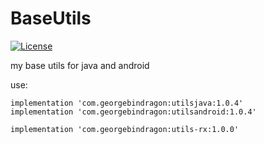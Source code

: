 # BaseUtils

[![License](https://img.shields.io/badge/license-MIT-blue.svg?style=flat)](http://opensource.org/licenses/MIT "Feel free to contribute.")

my base utils for java and android


use:

    implementation 'com.georgebindragon:utilsjava:1.0.4'
    implementation 'com.georgebindragon:utilsandroid:1.0.4'
    
    implementation 'com.georgebindragon:utils-rx:1.0.0'
